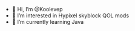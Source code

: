 - 👋 Hi, I’m @Koolevep
- 👀 I’m interested in Hypixel skyblock QOL mods
- 🌱 I’m currently learning Java
